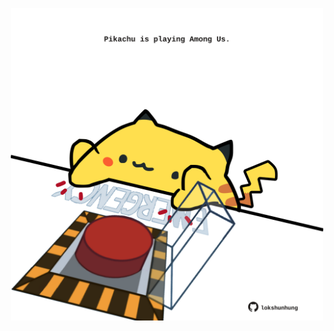 <!-- built at 08/11/2023, 12:00:40 UTC -->
<p align="center">
  <img width="500" height="500" src="./ReadmeImage.svg">
</p>
